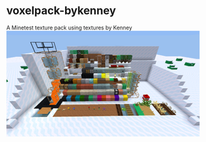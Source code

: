# voxelpack-bykenney
A Minetest texture pack using textures by Kenney
![Preview](https://github.com/TumeniNodes/voxelpack-by-kenney/blob/master/screenshot.png)
